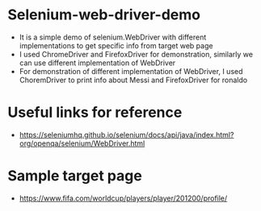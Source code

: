 # Selenium-web-driver-demo

* It is a simple demo of selenium.WebDriver with different implementations to get specific info from target web page
* I used ChromeDriver and FirefoxDriver for demonstration, similarly we can use different implementation of WebDriver
* For demonstration of different implementation of WebDriver, I used ChoremDriver to print info about Messi and FirefoxDriver for ronaldo

# Useful links for reference

* https://seleniumhq.github.io/selenium/docs/api/java/index.html?org/openqa/selenium/WebDriver.html

# Sample target page

* https://www.fifa.com/worldcup/players/player/201200/profile/

